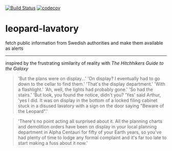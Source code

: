 [![Build Status](
https://travis-ci.com/sheep7/leopard-lavatory.svg?branch=master)](
https://travis-ci.com/sheep7/leopard-lavatory)
[![codecov](
https://codecov.io/gh/sheep7/leopard-lavatory/branch/master/graph/badge.svg)](
https://codecov.io/gh/sheep7/leopard-lavatory)



# leopard-lavatory
fetch public information from Swedish authorities and make them available as alerts

---

inspired by the frustrating similarity of reality with _The Hitchhikers Guide to the Galaxy_

> 'But the plans were on display...'
> 'On display? I eventually had to go down to the cellar to find them.'
> 'That's the display department.'
> 'With a flashlight.'
> 'Ah, well, the lights had probably gone.'
> 'So had the stairs.'
> 'But look, you found the notice, didn't you?
> 'Yes' said Arthur, 'yes I did. It was on display in the bottom of a locked filing cabinet stuck in
  a disused lavatory with a sign on the door saying "Beware of the Leopard".'

> 'There's no point acting all surprised about it. All the planning charts and demolition orders 
  have been on display in your local planning department in Alpha Centauri for fifty of your Earth
  years, so you've had plenty of time to lodge any formal complaint and it's far too late to start 
  making a fuss about it now.'
